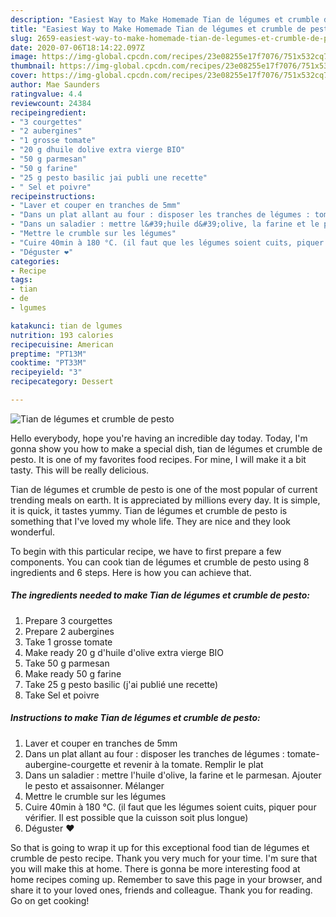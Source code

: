 ```yaml
---
description: "Easiest Way to Make Homemade Tian de légumes et crumble de pesto"
title: "Easiest Way to Make Homemade Tian de légumes et crumble de pesto"
slug: 2659-easiest-way-to-make-homemade-tian-de-legumes-et-crumble-de-pesto
date: 2020-07-06T18:14:22.097Z
image: https://img-global.cpcdn.com/recipes/23e08255e17f7076/751x532cq70/tian-de-legumes-et-crumble-de-pesto-photo-principale-de-la-recette.jpg
thumbnail: https://img-global.cpcdn.com/recipes/23e08255e17f7076/751x532cq70/tian-de-legumes-et-crumble-de-pesto-photo-principale-de-la-recette.jpg
cover: https://img-global.cpcdn.com/recipes/23e08255e17f7076/751x532cq70/tian-de-legumes-et-crumble-de-pesto-photo-principale-de-la-recette.jpg
author: Mae Saunders
ratingvalue: 4.4
reviewcount: 24384
recipeingredient:
- "3 courgettes"
- "2 aubergines"
- "1 grosse tomate"
- "20 g dhuile dolive extra vierge BIO"
- "50 g parmesan"
- "50 g farine"
- "25 g pesto basilic jai publi une recette"
- " Sel et poivre"
recipeinstructions:
- "Laver et couper en tranches de 5mm"
- "Dans un plat allant au four : disposer les tranches de légumes : tomate-aubergine-courgette et revenir à la tomate. Remplir le plat"
- "Dans un saladier : mettre l&#39;huile d&#39;olive, la farine et le parmesan. Ajouter le pesto et assaisonner. Mélanger"
- "Mettre le crumble sur les légumes"
- "Cuire 40min à 180 °C. (il faut que les légumes soient cuits, piquer pour vérifier. Il est possible que la cuisson soit plus longue)"
- "Déguster ❤️"
categories:
- Recipe
tags:
- tian
- de
- lgumes

katakunci: tian de lgumes 
nutrition: 193 calories
recipecuisine: American
preptime: "PT13M"
cooktime: "PT33M"
recipeyield: "3"
recipecategory: Dessert

---
```



![Tian de légumes et crumble de pesto](https://img-global.cpcdn.com/recipes/23e08255e17f7076/751x532cq70/tian-de-legumes-et-crumble-de-pesto-photo-principale-de-la-recette.jpg)

Hello everybody, hope you're having an incredible day today. Today, I'm gonna show you how to make a special dish, tian de légumes et crumble de pesto. It is one of my favorites food recipes. For mine, I will make it a bit tasty. This will be really delicious.



Tian de légumes et crumble de pesto is one of the most popular of current trending meals on earth. It is appreciated by millions every day. It is simple, it is quick, it tastes yummy. Tian de légumes et crumble de pesto is something that I've loved my whole life. They are nice and they look wonderful.


To begin with this particular recipe, we have to first prepare a few components. You can cook tian de légumes et crumble de pesto using 8 ingredients and 6 steps. Here is how you can achieve that.

<!--inarticleads1-->

##### The ingredients needed to make Tian de légumes et crumble de pesto:

1. Prepare 3 courgettes
1. Prepare 2 aubergines
1. Take 1 grosse tomate
1. Make ready 20 g d&#39;huile d&#39;olive extra vierge BIO
1. Take 50 g parmesan
1. Make ready 50 g farine
1. Take 25 g pesto basilic (j&#39;ai publié une recette)
1. Take  Sel et poivre




<!--inarticleads2-->

##### Instructions to make Tian de légumes et crumble de pesto:

1. Laver et couper en tranches de 5mm
1. Dans un plat allant au four : disposer les tranches de légumes : tomate-aubergine-courgette et revenir à la tomate. Remplir le plat
1. Dans un saladier : mettre l&#39;huile d&#39;olive, la farine et le parmesan. Ajouter le pesto et assaisonner. Mélanger
1. Mettre le crumble sur les légumes
1. Cuire 40min à 180 °C. (il faut que les légumes soient cuits, piquer pour vérifier. Il est possible que la cuisson soit plus longue)
1. Déguster ❤️




So that is going to wrap it up for this exceptional food tian de légumes et crumble de pesto recipe. Thank you very much for your time. I'm sure that you will make this at home. There is gonna be more interesting food at home recipes coming up. Remember to save this page in your browser, and share it to your loved ones, friends and colleague. Thank you for reading. Go on get cooking!
